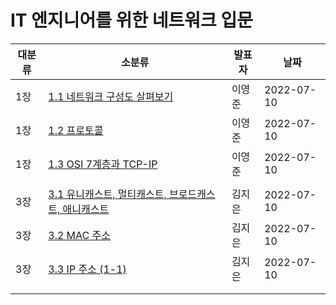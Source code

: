 # IT 엔지니어를 위한 네트워크 입문

| 대분류 | 소분류                                                                                                                      | 발표자 | 날짜       |
| ------ | --------------------------------------------------------------------------------------------------------------------------- | ------ | ---------- |
| 1장    | [1.1 네트워크 구성도 살펴보기](1장/1.1%20네트워크%20구성도%20살펴보기.md)                                                   | 이영준 | 2022-07-10 |
| 1장    | [1.2 프로토콜](1장/1.2%20프로토콜.md)                                                                                       | 이영준 | 2022-07-10 |
| 1장    | [1.3 OSI 7계층과 TCP-IP](1장/1.3%20OSI%207계층과%20TCP-IP.md)                                                               | 이영준 | 2022-07-10 |
|        |                                                                                                                             |        |            |
| 3장    | [3.1 유니캐스트, 멀티캐스트, 브로드캐스트, 애니캐스트](3장/3.1%20유니캐스트,%20멀티캐스트,%20브로드캐스트,%20애니캐스트.md) | 김지은 | 2022-07-10 |
| 3장    | [3.2 MAC 주소](3장/3.2%20MAC%20주소.md)                                                                                     | 김지은 | 2022-07-10 |
| 3장    | [3.3 IP 주소 (1-1)](3장/3.3%20IP%20주소%20(1-1).md)                                                                         | 김지은 | 2022-07-10 |
|        |                                                                                                                             |        |            |
|        |                                                                                                                             |        |            |
